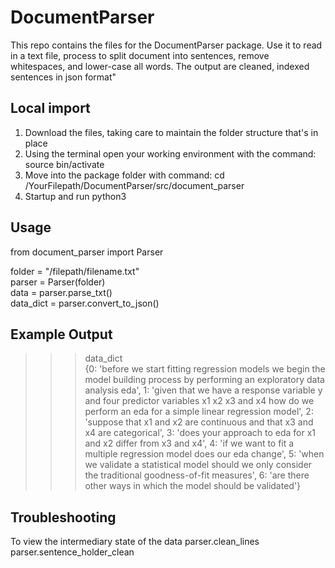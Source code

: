 # DocumentParser
This repo contains the files for the DocumentParser package. Use it to read in a text file, process to split document into sentences, remove whitespaces, and lower-case all words.  The output  are cleaned, indexed sentences in json format"

## Local import
1. Download the files, taking care to maintain the folder structure that's in place
2. Using the terminal open your working environment with the command: source bin/activate
3. Move into the package folder with command: cd /YourFilepath/DocumentParser/src/document_parser
4. Startup and run python3 

## Usage
from document_parser import Parser

folder = "/filepath/filename.txt"  
parser = Parser(folder)  
data = parser.parse_txt()  
data_dict = parser.convert_to_json()  

## Example Output
>>> data_dict  
{0: 'before we start fitting regression models we begin the model building process by performing an exploratory data analysis eda',
 1: 'given that we have a response variable y and four predictor variables x1 x2 x3 and x4 how do we perform an eda for a simple linear regression model',
 2: 'suppose that x1 and x2 are continuous and that x3 and x4 are categorical',
 3: 'does your approach to eda for x1 and x2 differ from x3 and x4',
 4: 'if we want to fit a multiple regression model does our eda change',
 5: 'when we validate a statistical model should we only consider the traditional goodness-of-fit measures',
 6: 'are there other ways in which the model should be validated'}

## Troubleshooting
To view the intermediary state of the data
parser.clean_lines
parser.sentence_holder_clean

